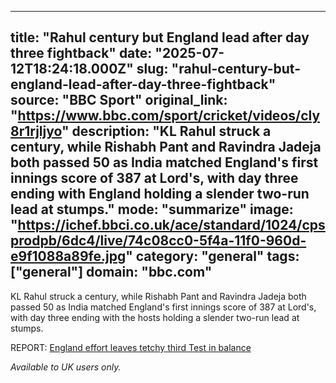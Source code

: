 ---
   title: "Rahul century but England lead after day three fightback"
   date: "2025-07-12T18:24:18.000Z"
   slug: "rahul-century-but-england-lead-after-day-three-fightback"
   source: "BBC Sport"
   original_link: "https://www.bbc.com/sport/cricket/videos/cly8r1rjljyo"
   description: "KL Rahul struck a century, while Rishabh Pant and Ravindra Jadeja both passed 50 as India matched England's first innings score of 387 at Lord's, with day three ending with England holding a slender two-run lead at stumps."
   mode: "summarize"
   image: "https://ichef.bbci.co.uk/ace/standard/1024/cpsprodpb/6dc4/live/74c08cc0-5f4a-11f0-960d-e9f1088a89fe.jpg"
   category: "general"
   tags: ["general"]
   domain: "bbc.com"
  ---
  <div id="readability-page-1" class="page"><div><p>KL Rahul struck a century, while Rishabh Pant and Ravindra Jadeja both passed 50 as India matched England's first innings score of 387 at Lord's, with day three ending with the hosts holding a slender two-run lead at stumps.</p><p>REPORT: <a href="https://www.bbc.com/sport/cricket/articles/c4gd6mze1yyo">England effort leaves tetchy third Test in balance</a></p><p><i>Available to UK users only.</i></p></div></div>